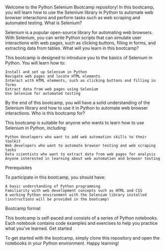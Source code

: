 Welcome to the Python Selenium Bootcamp repository! In this bootcamp, you will learn how to use the Selenium library in Python to automate web browser interactions and perform tasks such as web scraping and automated testing.
What is Selenium?

Selenium is a popular open-source library for automating web browsers. With Selenium, you can write Python scripts that can simulate user interactions with web pages, such as clicking buttons, filling in forms, and extracting data from tables.
What will you learn in this bootcamp?

This bootcamp is designed to introduce you to the basics of Selenium in Python. You will learn how to:

    Install and set up Selenium in Python
    Navigate web pages and locate HTML elements
    Interact with HTML elements, such as clicking buttons and filling in forms
    Extract data from web pages using Selenium
    Use Selenium for automated testing

By the end of this bootcamp, you will have a solid understanding of the Selenium library and how to use it in Python to automate web browser interactions.
Who is this bootcamp for?

This bootcamp is suitable for anyone who wants to learn how to use Selenium in Python, including:

    Python developers who want to add web automation skills to their toolkit
    Web developers who want to automate browser testing and web scraping tasks
    Data scientists who want to extract data from web pages for analysis
    Anyone interested in learning about web automation and browser testing

Prerequisites

To participate in this bootcamp, you should have:

    A basic understanding of Python programming
    Familiarity with web development concepts such as HTML and CSS
    A working Python environment with the Selenium library installed (instructions will be provided in the bootcamp)

Bootcamp format

This bootcamp is self-paced and consists of a series of Python notebooks. Each notebook contains code examples and exercises to help you practice what you've learned.
Get started

To get started with the bootcamp, simply clone this repository and open the notebooks in your Python environment. Happy learning!
